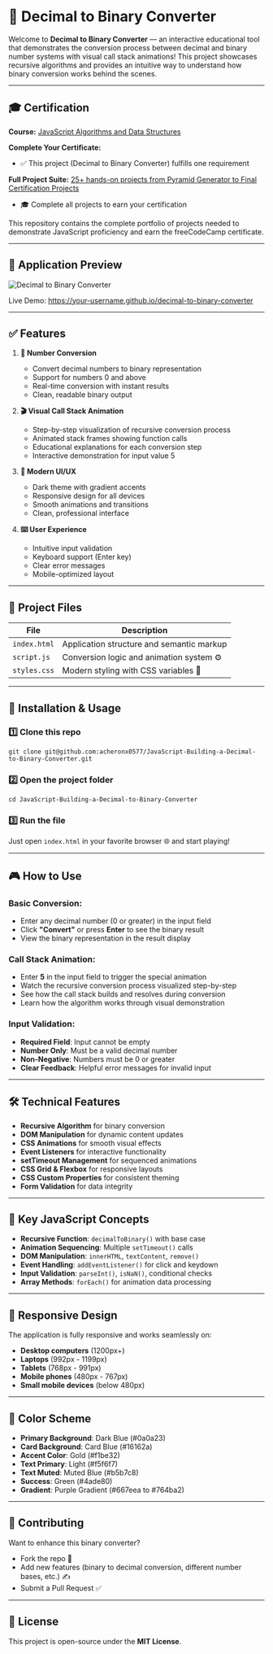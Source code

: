 # 🔢 Decimal to Binary Converter

Welcome to **Decimal to Binary Converter** — an interactive educational tool that demonstrates the conversion process between decimal and binary number systems with visual call stack animations! This project showcases recursive algorithms and provides an intuitive way to understand how binary conversion works behind the scenes.

---

## 🎓 Certification

**Course:** [JavaScript Algorithms and Data Structures](https://www.freecodecamp.org/learn/javascript-algorithms-and-data-structures-v8)

**Complete Your Certificate:**
- ✅ This project (Decimal to Binary Converter) fulfills one requirement

**Full Project Suite:** [25+ hands-on projects from Pyramid Generator to Final Certification Projects](https://github.com/your-username/JavaScript-Algorithms-and-Data-Structures)
- 🎓 Complete all projects to earn your certification

This repository contains the complete portfolio of projects needed to demonstrate JavaScript proficiency and earn the freeCodeCamp certificate.

---

## 📸 Application Preview

![Decimal to Binary Converter](https://via.placeholder.com/822x872/0a0a23/ffffff?text=Decimal+to+Binary+Converter+Screenshot)

Live Demo: https://your-username.github.io/decimal-to-binary-converter

---

## ✅ Features

1. **🔢 Number Conversion**
   - Convert decimal numbers to binary representation
   - Support for numbers 0 and above
   - Real-time conversion with instant results
   - Clean, readable binary output

2. **🎬 Visual Call Stack Animation**
   - Step-by-step visualization of recursive conversion process
   - Animated stack frames showing function calls
   - Educational explanations for each conversion step
   - Interactive demonstration for input value 5

3. **🎨 Modern UI/UX**
   - Dark theme with gradient accents
   - Responsive design for all devices
   - Smooth animations and transitions
   - Clean, professional interface

4. **⌨️ User Experience**
   - Intuitive input validation
   - Keyboard support (Enter key)
   - Clear error messages
   - Mobile-optimized layout

---

## 🧩 Project Files

| File | Description |
|------|-------------|
| `index.html` | Application structure and semantic markup |
| `script.js` | Conversion logic and animation system ⚙️ |
| `styles.css` | Modern styling with CSS variables 🎨 |

---

## 🧰 Installation & Usage

### 1️⃣ Clone this repo
```
git clone git@github.com:acheronx0577/JavaScript-Building-a-Decimal-to-Binary-Converter.git
```

### 2️⃣ Open the project folder
```
cd JavaScript-Building-a-Decimal-to-Binary-Converter
```

### 3️⃣ Run the file
Just open `index.html` in your favorite browser 🌐 and start playing!

---

## 🎮 How to Use

### Basic Conversion:
- Enter any decimal number (0 or greater) in the input field
- Click **"Convert"** or press **Enter** to see the binary result
- View the binary representation in the result display

### Call Stack Animation:
- Enter **5** in the input field to trigger the special animation
- Watch the recursive conversion process visualized step-by-step
- See how the call stack builds and resolves during conversion
- Learn how the algorithm works through visual demonstration

### Input Validation:
- **Required Field**: Input cannot be empty
- **Number Only**: Must be a valid decimal number
- **Non-Negative**: Numbers must be 0 or greater
- **Clear Feedback**: Helpful error messages for invalid input

---

## 🛠️ Technical Features

- **Recursive Algorithm** for binary conversion
- **DOM Manipulation** for dynamic content updates
- **CSS Animations** for smooth visual effects
- **Event Listeners** for interactive functionality
- **setTimeout Management** for sequenced animations
- **CSS Grid & Flexbox** for responsive layouts
- **CSS Custom Properties** for consistent theming
- **Form Validation** for data integrity

---

## 🎯 Key JavaScript Concepts

- **Recursive Function**: `decimalToBinary()` with base case
- **Animation Sequencing**: Multiple `setTimeout()` calls
- **DOM Manipulation**: `innerHTML`, `textContent`, `remove()`
- **Event Handling**: `addEventListener()` for click and keydown
- **Input Validation**: `parseInt()`, `isNaN()`, conditional checks
- **Array Methods**: `forEach()` for animation data processing

---

## 📱 Responsive Design

The application is fully responsive and works seamlessly on:

- **Desktop computers** (1200px+)
- **Laptops** (992px - 1199px)
- **Tablets** (768px - 991px)
- **Mobile phones** (480px - 767px)
- **Small mobile devices** (below 480px)

---

## 🎨 Color Scheme

- **Primary Background**: Dark Blue (#0a0a23)
- **Card Background**: Card Blue (#16162a)
- **Accent Color**: Gold (#f1be32)
- **Text Primary**: Light (#f5f6f7)
- **Text Muted**: Muted Blue (#b5b7c8)
- **Success**: Green (#4ade80)
- **Gradient**: Purple Gradient (#667eea to #764ba2)

---

## 🤝 Contributing

Want to enhance this binary converter?  
- Fork the repo 🍴  
- Add new features (binary to decimal conversion, different number bases, etc.) ✍️  
- Submit a Pull Request ✅  

---

## 📜 License

This project is open-source under the **MIT License**.
